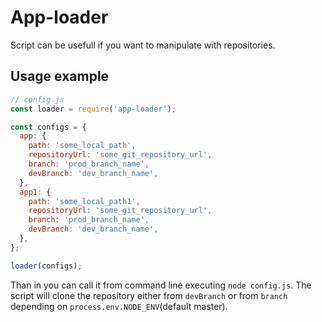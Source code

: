 # App-loader

Script can be usefull if you want to manipulate with repositories. 

## Usage example

```js
// config.js
const loader = require('app-loader');

const configs = {
  app: {
    path: 'some_local_path',
    repositoryUrl: 'some_git_repository_url',
    branch: 'prod_branch_name',
    devBranch: 'dev_branch_name',
  },
  app1: {
    path: 'some_local_path1',
    repositoryUrl: 'some_git_repository_url',
    branch: 'prod_branch_name',
    devBranch: 'dev_branch_name',
  },
};

loader(configs);
```

Than in you can call it from command line executing `node config.js`.
The script will clone the repository either from `devBranch` or from `branch` depending on `process.env.NODE_ENV`(default master).
